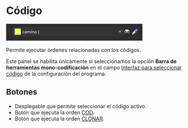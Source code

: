 # Código

![Barra de herramientas c&#xF3;digo](../../../../.gitbook/assets/codigo.png)

Permite ejecutar órdenes relacionadas con los códigos.

Este panel se habilita únicamente si seleccionamos la opción **Barra de herramientas mono-codificación** en el campo [Interfaz para seleccionar código](../cuadros-de-dialogo/configuracion/diging.md#interfaz-para-seleccionar-codigo) de la configuración del programa.

## Botones

* Desplegable que permite seleccionar el código activo.
* Botón que ejecuta la orden [COD](../ventana-de-dibujo/ordenes/c/cod.md).
* Botón que ejecuta la orden [CLONAR](../ventana-de-dibujo/ordenes/c/clonar.md).

